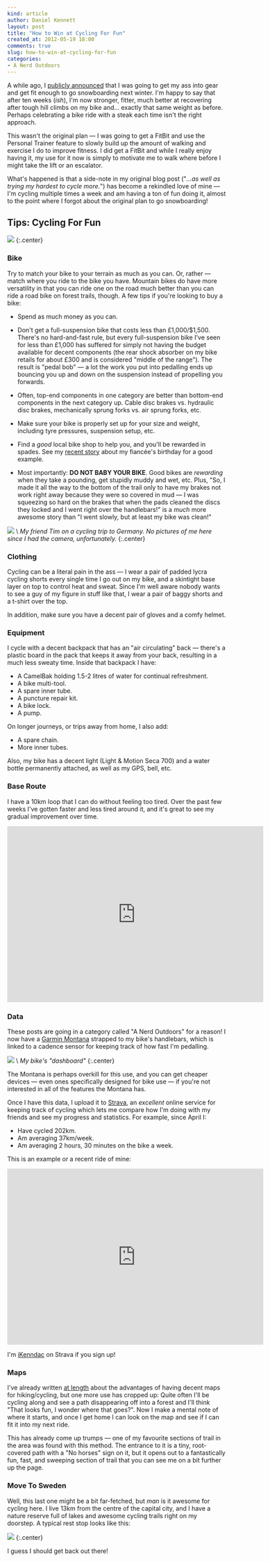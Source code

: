 ```yaml
---
kind: article
author: Daniel Kennett
layout: post
title: "How to Win at Cycling For Fun"
created_at: 2012-05-19 18:00
comments: true
slug: how-to-win-at-cycling-for-fun
categories: 
- A Nerd Outdoors
---
```


A while ago, I [publicly announced](http://ikennd.ac/blog/2012/03/public-shaming-the-only-way/) that I was going to get my ass into gear and get fit enough to go snowboarding next winter. I'm happy to say that after ten weeks (*ish*), I'm now stronger, fitter, much better at recovering after tough hill climbs on my bike and… exactly that same weight as before. Perhaps celebrating a bike ride with a steak each time isn't the right approach.

This wasn't the original plan — I was going to get a FitBit and use the Personal Trainer feature to slowly build up the amount of walking and exercise I do to improve fitness. I did get a FitBit and while I really enjoy having it, my use for it now is simply to motivate me to walk where before I might take the lift or an escalator.

What's happened is that a side-note in my original blog post ("*…as well as trying my hardest to cycle more.*") has become a rekindled love of mine — I'm cycling multiple times a week and am having a ton of fun doing it, almost to the point where I forgot about the original plan to go snowboarding!

## Tips: Cycling For Fun ##

[<img src="http://ikennd.ac/pictures/cycling/cycling-wide.jpg" />](http://500px.com/photo/7714503)
{:.center}

### Bike ###

Try to match your bike to your terrain as much as you can. Or, rather — match where you ride to the bike you have. Mountain bikes do have more versatility in that you can ride one on the road much better than you can ride a road bike on forest trails, though. A few tips if you're looking to buy a bike:

* Spend as much money as you can.

* Don't get a full-suspension bike that costs less than £1,000/$1,500. There's no hard-and-fast rule, but every full-suspension bike I've seen for less than £1,000 has suffered for simply not having the budget available for decent components (the rear shock absorber on my bike retails for about £300 and is considered "middle of the range"). The result is "pedal bob" — a lot the work you put into pedalling ends up bouncing you up and down on the suspension instead of propelling you forwards.

* Often, top-end components in one category are better than bottom-end components in the next category up. Cable disc brakes vs. hydraulic disc brakes, mechanically sprung forks vs. air sprung forks, etc.

* Make sure your bike is properly set up for your size and weight, including tyre pressures, suspension setup, etc.

* Find a *good* local bike shop to help you, and you'll be rewarded in spades. See my [recent story](http://ikennd.ac/blog/2012/05/the-bike-shop-the-birthday-and-the-averted-disaster/) about my fiancée's birthday for a good example.

* Most importantly: **DO NOT BABY YOUR BIKE**. Good bikes are *rewarding* when they take a pounding, get stupidly muddy and wet, etc. Plus, "So, I made it all the way to the bottom of the trail only to have my brakes not work right away because they were so covered in mud — I was squeezing so hard on the brakes that when the pads cleaned the discs they locked and I went right over the handlebars!" is a *much* more awesome story than "I went slowly, but at least my bike was clean!"

[<img src="http://pcdn.500px.net/5883478/f67942a5693951e4ad65e504002d7fc0e8955e01/4.jpg" />](http://500px.com/photo/5883478) \\
 *My friend Tim on a cycling trip to Germany. No pictures of me here since I had the camera, unfortunately.* 
{:.center}

### Clothing ###

Cycling can be a literal pain in the ass — I wear a pair of padded lycra cycling shorts every single time I go out on my bike, and a skintight base layer on top to control heat and sweat. Since I'm well aware nobody wants to see a guy of my figure in stuff like that, I wear a pair of baggy shorts and a t-shirt over the top.

In addition, make sure you have a decent pair of gloves and a comfy helmet.

### Equipment ###

I cycle with a decent backpack that has an "air circulating" back — there's a plastic board in the pack that keeps it away from your back, resulting in a much less sweaty time. Inside that backpack I have:

* A CamelBak holding 1.5-2 litres of water for continual refreshment.
* A bike multi-tool.
* A spare inner tube. 
* A puncture repair kit.
* A bike lock.
* A pump.

On longer journeys, or trips away from home, I also add:

* A spare chain.
* More inner tubes.

Also, my bike has a decent light (Light & Motion Seca 700) and a water bottle permanently attached, as well as my GPS, bell, etc.

### Base Route ###

I have a 10km loop that I can do without feeling too tired. Over the past few weeks I've gotten faster and less tired around it, and it's great to see my gradual improvement over time.

<p align="center"><iframe height='405' width='590' frameborder='0' allowtransparency='true' scrolling='no' src='http://app.strava.com/runs/8677366/embed/332d9638814a1a82d97639cf6f692de7b464b8db'></iframe></p>

### Data ###

These posts are going in a category called "A Nerd Outdoors" for a reason! I now have a [Garmin Montana](http://www.garmin.com/montana) strapped to my bike's handlebars, which is linked to a cadence sensor for keeping track of how fast I'm pedalling.

[<img src="http://pcdn.500px.net/7738070/9825b53711f1b925af9f0a20f1fd835c1962002c/4.jpg" />](http://500px.com/photo/7738070) \\
 *My bike's "dashboard"* 
{:.center}

The Montana is perhaps overkill for this use, and you can get cheaper devices — even ones specifically designed for bike use — if you're not interested in all of the features the Montana has. 

Once I have this data, I upload it to [Strava](http://wwww.strava.com/), an *excellent* online service for keeping track of cycling which lets me compare how I'm doing with my friends and see my progress and statistics. For example, since April I:

* Have cycled 202km.
* Am averaging 37km/week.
* Am averaging 2 hours, 30 minutes on the bike a week.

This is an example or a recent ride of mine:

<p align="center"><iframe height='405' width='590' frameborder='0' allowtransparency='true' scrolling='no' src='http://app.strava.com/runs/8794036/embed/5a222d1d71e1017733388a37bb774f97de29e973'></iframe></p>

I'm [iKenndac](http://www.strava.com/athletes/ikenndac/) on Strava if you sign up!

### Maps ###

I've already written [at length](http://ikennd.ac/blog/2012/04/high-tech-meets-low-tech-gps/) about the advantages of having decent maps for hiking/cycling, but one more use has cropped up: Quite often I'll be cycling along and see a path disappearing off into a forest and I'll think "That looks fun, I wonder where that goes?". Now I make a mental note of where it starts, and once I get home I can look on the map and see if I can fit it into my next ride.

This has already come up trumps — one of my favourite sections of trail in the area was found with this method. The entrance to it is a tiny, root-covered path with a "No horses" sign on it, but it opens out to a fantastically fun, fast, and sweeping section of trail that you can see me on a bit further up the page.

### Move To Sweden ###

Well, this last one might be a bit far-fetched, but *man* is it awesome for cycling here. I live 13km from the centre of the capital city, and I have a nature reserve full of lakes and awesome cycling trails right on my doorstep. A typical rest stop looks like this:

[<img src="http://pcdn.500px.net/7740079/4292d49e61123fd6c8ce51f4a0e14bc57e06cb9e/4.jpg" />](http://500px.com/photo/7740079)
{:.center}

I guess I should get back out there! 
